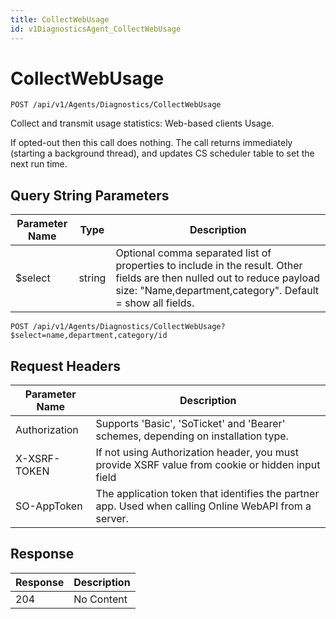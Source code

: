```yaml
---
title: CollectWebUsage
id: v1DiagnosticsAgent_CollectWebUsage
---
```


# CollectWebUsage

```http
POST /api/v1/Agents/Diagnostics/CollectWebUsage
```

Collect and transmit usage statistics: Web-based clients Usage.

If opted-out then this call does nothing. The call returns immediately (starting a background thread), and updates CS scheduler table to set the next run time.





## Query String Parameters

| Parameter Name | Type |  Description |
|----------------|------|--------------|
| $select | string |  Optional comma separated list of properties to include in the result. Other fields are then nulled out to reduce payload size: "Name,department,category". Default = show all fields. |

```http
POST /api/v1/Agents/Diagnostics/CollectWebUsage?$select=name,department,category/id
```


## Request Headers

| Parameter Name | Description |
|----------------|-------------|
| Authorization  | Supports 'Basic', 'SoTicket' and 'Bearer' schemes, depending on installation type. |
| X-XSRF-TOKEN   | If not using Authorization header, you must provide XSRF value from cookie or hidden input field |
| SO-AppToken | The application token that identifies the partner app. Used when calling Online WebAPI from a server. |


## Response


| Response | Description |
|----------------|-------------|
| 204 | No Content |
